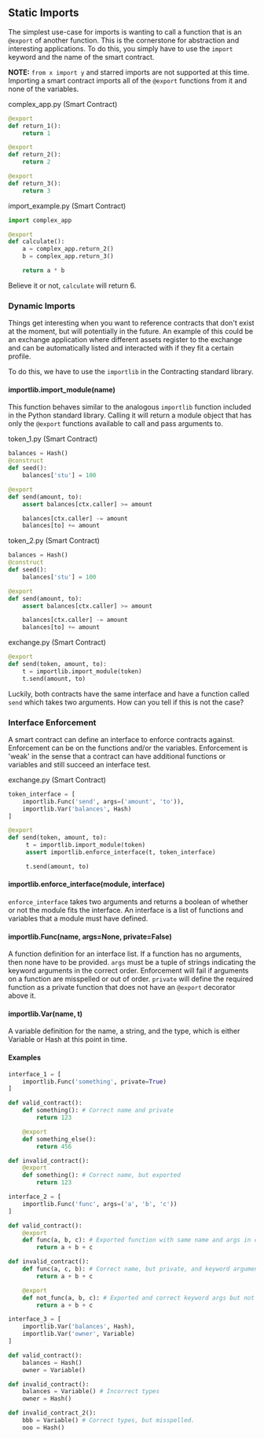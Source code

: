 ## Static Imports

The simplest use-case for imports is wanting to call a function that is an `@export` of another function. This is the cornerstone for abstraction and interesting applications. To do this, you simply have to use the `import` keyword and the name of the smart contract.

__NOTE:__ `from x import y` and starred imports are not supported at this time. Importing a smart contract imports all of the `@export` functions from it and none of the variables.

complex_app.py (Smart Contract)
```python
@export
def return_1():
    return 1

@export
def return_2():
    return 2

@export
def return_3():
    return 3
```

import_example.py (Smart Contract)
```python
import complex_app

@export
def calculate():
    a = complex_app.return_2()
    b = complex_app.return_3()

    return a * b
```

Believe it or not, `calculate` will return 6.

### Dynamic Imports

Things get interesting when you want to reference contracts that don't exist at the moment, but will potentially in the future. An example of this could be an exchange application where different assets register to the exchange and can be automatically listed and interacted with if they fit a certain profile.

To do this, we have to use the `importlib` in the Contracting standard library.

#### importlib.import_module(name)

This function behaves similar to the analogous `importlib` function included in the Python standard library. Calling it will return a module object that has only the `@export` functions available to call and pass arguments to.

token_1.py (Smart Contract)
```python
balances = Hash()
@construct
def seed():
    balances['stu'] = 100

@export
def send(amount, to):
    assert balances[ctx.caller] >= amount

    balances[ctx.caller] -= amount
    balances[to] += amount
```

token_2.py (Smart Contract)
```python
balances = Hash()
@construct
def seed():
    balances['stu'] = 100

@export
def send(amount, to):
    assert balances[ctx.caller] >= amount

    balances[ctx.caller] -= amount
    balances[to] += amount
```

exchange.py (Smart Contract)
```python
@export
def send(token, amount, to):
    t = importlib.import_module(token)
    t.send(amount, to)
```

Luckily, both contracts have the same interface and have a function called `send` which takes two arguments. How can you tell if this is not the case?

### Interface Enforcement

A smart contract can define an interface to enforce contracts against. Enforcement can be on the functions and/or the variables. Enforcement is 'weak' in the sense that a contract can have additional functions or variables and still succeed an interface test.

exchange.py (Smart Contract)
```python
token_interface = [
    importlib.Func('send', args=('amount', 'to')),
    importlib.Var('balances', Hash)
]

@export
def send(token, amount, to):
     t = importlib.import_module(token)
     assert importlib.enforce_interface(t, token_interface)

     t.send(amount, to)
```

#### importlib.enforce_interface(module, interface)

`enforce_interface` takes two arguments and returns a boolean of whether or not the module fits the interface. An interface is a list of functions and variables that a module must have defined.

#### importlib.Func(name, args=None, private=False)

A function definition for an interface list. If a function has no arguments, then none have to be provided. `args` must be a tuple of strings indicating the keyword arguments in the correct order. Enforcement will fail if arguments on a function are misspelled or out of order. `private` will define the required function as a private function that does not have an `@export` decorator above it.

#### importlib.Var(name, t)

A variable definition for the name, a string, and the type, which is either Variable or Hash at this point in time.

#### Examples

```python
interface_1 = [
    importlib.Func('something', private=True)
]

def valid_contract():
    def something(): # Correct name and private
        return 123

    @export
    def something_else():
        return 456

def invalid_contract():
    @export
    def something(): # Correct name, but exported
        return 123
```


```python
interface_2 = [
	importlib.Func('func', args=('a', 'b', 'c'))
]

def valid_contract():
    @export
    def func(a, b, c): # Exported function with same name and args in correct order
        return a + b + c

def invalid_contract():
    def func(a, c, b): # Correct name, but private, and keyword arguments are out of order
        return a + b + c

    @export
    def not_func(a, b, c): # Exported and correct keyword args but not the right name
        return a + b + c
```

```python
interface_3 = [
	importlib.Var('balances', Hash),
	importlib.Var('owner', Variable)
]

def valid_contract():
    balances = Hash()
    owner = Variable()

def invalid_contract():
    balances = Variable() # Incorrect types
    owner = Hash()

def invalid_contract_2():
    bbb = Variable() # Correct types, but misspelled.
    ooo = Hash()
```
